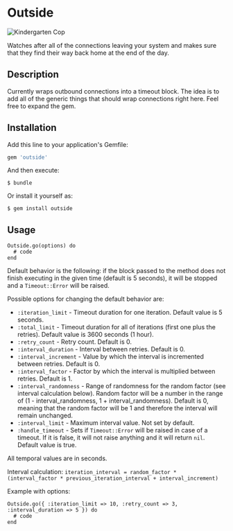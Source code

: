 # Outside

![Kindergarten Cop](http://www.showbiz411.com/wp-content/uploads/2015/06/Kindergarten-Cop-1-DI.jpg)

Watches after all of the connections leaving your system and makes sure that they find their way back home at the end of the day.

## Description

Currently wraps outbound connections into a timeout block. The idea is to add all of the generic things that should wrap connections right here. Feel free to expand the gem.

## Installation

Add this line to your application's Gemfile:

```ruby
gem 'outside'
```

And then execute:

    $ bundle

Or install it yourself as:

    $ gem install outside

## Usage

```
Outside.go(options) do
  # code
end
```

Default behavior is the following: if the block passed to the method does not finish executing in the given time (default is 5 seconds), it will be stopped and a `Timeout::Error` will be raised.

Possible options for changing the default behavior are:
- `:iteration_limit` - Timeout duration for one iteration. Default value is 5 seconds.
- `:total_limit` - Timeout duration for all of iterations (first one plus the retries). Default value is 3600 seconds (1 hour).
- `:retry_count` - Retry count. Default is 0.
- `:interval_duration` - Interval between retries. Default is 0.
- `:interval_increment` - Value by which the interval is incremented between retries. Default is 0.
- `:interval_factor` - Factor by which the interval is multiplied between retries. Default is 1.
- `:interval_randomness` - Range of randomness for the random factor (see interval calculation below). Random factor will be a number in the range of (1 - interval_randomness, 1 + interval_randomness). Default is 0, meaning that the random factor will be 1 and therefore the interval will remain unchanged.
- `:interval_limit` - Maximum interval value. Not set by default.
- `:handle_timeout` - Sets if `Timeout::Error` will be raised in case of a timeout. If it is false, it will not raise anything and it will return `nil`. Default value is true.

All temporal values are in seconds.

Interval calculation:
`iteration_interval = random_factor * (interval_factor * previous_iteration_interval + interval_increment)`

Example with options:

```
Outside.go({ :iteration_limit => 10, :retry_count => 3, :interval_duration => 5 }) do
  # code
end
```
